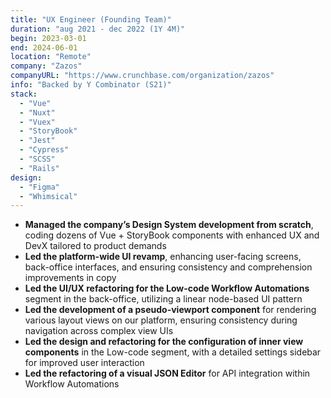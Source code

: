```yaml
---
title: "UX Engineer (Founding Team)"
duration: "aug 2021 - dec 2022 (1Y 4M)"
begin: 2023-03-01
end: 2024-06-01
location: "Remote"
company: "Zazos"
companyURL: "https://www.crunchbase.com/organization/zazos"
info: "Backed by Y Combinator (S21)"
stack:
  - "Vue"
  - "Nuxt"
  - "Vuex"
  - "StoryBook"
  - "Jest"
  - "Cypress"
  - "SCSS"
  - "Rails"
design:
  - "Figma"
  - "Whimsical"
---
```


- **Managed the company’s Design System development from scratch**, coding dozens of Vue + StoryBook components with enhanced UX and DevX tailored to product demands
- **Led the platform-wide UI revamp**, enhancing user-facing screens, back-office interfaces, and ensuring consistency and comprehension improvements in copy
- **Led the UI/UX refactoring for the Low-code Workflow Automations** segment in the back-office, utilizing a linear node-based UI pattern
- **Led the development of a pseudo-viewport component** for rendering various layout views on our platform, ensuring consistency during navigation across complex view UIs
- **Led the design and refactoring for the configuration of inner view components** in the Low-code segment, with a detailed settings sidebar for improved user interaction
- **Led the refactoring of a visual JSON Editor** for API integration within Workflow Automations